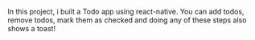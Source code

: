In this project, i built a Todo app using react-native. You can add todos, remove todos, mark them as checked and doing any of these steps also shows a toast!